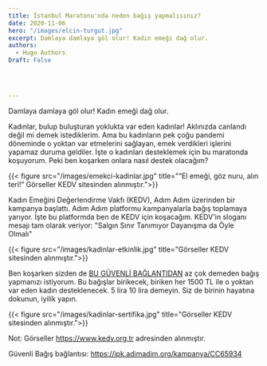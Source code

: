 ```yaml
---
title: İstanbul Maratonu'nda neden bağış yapmalısınız? 
date: 2020-11-06
hero: "/images/elcin-turgut.jpg"
excerpt: Damlaya damlaya göl olur! Kadın emeği dağ olur.  
authors:
  - Hugo Authors
Draft: False 




---
```




Damlaya damlaya göl olur! Kadın emeği dağ olur.

Kadınlar, bulup buluşturan yoklukta var eden kadınlar! Aklınızda canlandı değil mi demek istediklerim. Ama bu kadınların pek çoğu pandemi döneminde o yoktan var etmelerini sağlayan, emek verdikleri işlerini yapamaz duruma geldiler. İşte o kadınları desteklemek için bu maratonda koşuyorum. Peki ben koşarken onlara nasıl destek olacağım?

{{< figure src="/images/emekci-kadinlar.jpg" title="“El emeği, göz nuru, alın teri!” Görseller KEDV sitesinden alınmıştır.">}}

Kadın Emeğini Değerlendirme Vakfı (KEDV), Adım Adım üzerinden bir kampanya başlattı. Adım Adım platformu kampanyalarla bağış toplamaya yarıyor. İşte bu platformda ben de KEDV için koşacağım. KEDV'in sloganı mesajı tam olarak veriyor: "Salgın Sınır Tanımıyor Dayanışma da Öyle Olmalı"

{{< figure src="/images/kadinlar-etkinlik.jpg" title="Görseller KEDV sitesinden alınmıştır.">}}

Ben koşarken sizden de [BU GÜVENLİ BAĞLANTIDAN](https://ipk.adimadim.org/kampanya/CC65934) az çok demeden bağış yapmanızı istiyorum. Bu bağışlar birikecek, biriken her 1500 TL ile o yoktan var eden kadın desteklenecek. 5 lira 10 lira demeyin. Siz de birinin hayatına dokunun, iyilik yapın.

{{< figure src="/images/kadinlar-sertifika.jpg" title="Görseller KEDV sitesinden alınmıştır.">}}

Not: Görseller https://www.kedv.org.tr adresinden alınmıştır. 

Güvenli Bağış bağlantısı: https://ipk.adimadim.org/kampanya/CC65934 